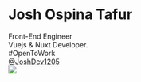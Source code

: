 # Josh Ospina Tafur

<div class="leading-10 opacity-80">
<twemoji:man-construction-worker-medium-skin-tone mr-1 /> Front-End Engineer <br>
<twemoji:technologist-light-skin-tone mr-1 />Vuejs & Nuxt Developer.<br>
<twemoji:globe-showing-americas mr-1 />#OpenToWork<br>
</div>

<div my-10 w-min flex="~ gap-1" items-center justify-center>
  <mdi:github op50 ma text-xl mr-1/>
 <div><a href="https://github.com/JoshDev1205?tab=repositories" target="_blank" font-300>@JoshDev1205</a></div>
</div>

<img src="https://github.com/JoshDev1205.png" rounded-full w-35 abs-tr mt-32 mr-40/>

<div flex="~ gap2">

</div>
